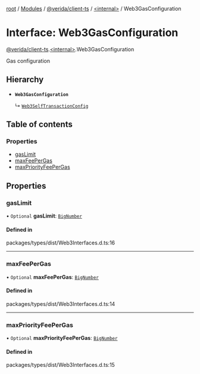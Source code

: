 [root](../README.md) / [Modules](../modules.md) / [@verida/client-ts](../modules/verida_client_ts.md) / [<internal\>](../modules/verida_client_ts._internal_.md) / Web3GasConfiguration

# Interface: Web3GasConfiguration

[@verida/client-ts](../modules/verida_client_ts.md).[<internal\>](../modules/verida_client_ts._internal_.md).Web3GasConfiguration

Gas configuration

## Hierarchy

- **`Web3GasConfiguration`**

  ↳ [`Web3SelfTransactionConfig`](verida_client_ts._internal_.Web3SelfTransactionConfig.md)

## Table of contents

### Properties

- [gasLimit](verida_client_ts._internal_.Web3GasConfiguration.md#gaslimit)
- [maxFeePerGas](verida_client_ts._internal_.Web3GasConfiguration.md#maxfeepergas)
- [maxPriorityFeePerGas](verida_client_ts._internal_.Web3GasConfiguration.md#maxpriorityfeepergas)

## Properties

### gasLimit

• `Optional` **gasLimit**: [`BigNumber`](../classes/verida_client_ts._internal_.BigNumber.md)

#### Defined in

packages/types/dist/Web3Interfaces.d.ts:16

___

### maxFeePerGas

• `Optional` **maxFeePerGas**: [`BigNumber`](../classes/verida_client_ts._internal_.BigNumber.md)

#### Defined in

packages/types/dist/Web3Interfaces.d.ts:14

___

### maxPriorityFeePerGas

• `Optional` **maxPriorityFeePerGas**: [`BigNumber`](../classes/verida_client_ts._internal_.BigNumber.md)

#### Defined in

packages/types/dist/Web3Interfaces.d.ts:15
